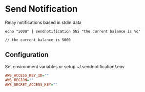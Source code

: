 # Send Notification

Relay notifications based in stdin data

```
echo "5000" | sendnotification SNS "the current balance is %d"

// the current balance is 5000
```

## Configuration

Set environment variables or setup ~/.sendnotification/.env

```ini
AWS_ACCESS_KEY_ID=""
AWS_REGION=""
AWS_SECRET_ACCESS_KEY=""
```

